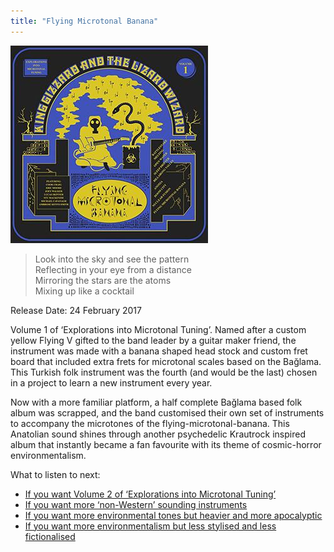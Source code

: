 ```yaml
---
title: "Flying Microtonal Banana"
---
```


![album cover of Flying Microtonal Banana](./cover.jpg)

> Look into the sky and see the pattern  
> Reflecting in your eye from a distance  
> Mirroring the stars are the atoms  
> Mixing up like a cocktail

Release Date: 24 February 2017

Volume 1 of ‘Explorations into Microtonal Tuning’. Named after a custom yellow Flying V gifted to the band leader by a guitar maker friend, the instrument was made with a banana shaped head stock and custom fret board that included extra frets for microtonal scales based on the Bağlama. This Turkish folk instrument was the fourth (and would be the last) chosen in a project to learn a new instrument every year.

Now with a more familiar platform, a half complete Bağlama based folk album was scrapped, and the band customised their own set of instruments to accompany the microtones of the flying-microtonal-banana. This Anatolian sound shines through another psychedelic Krautrock inspired album that instantly became a fan favourite with its theme of cosmic-horror environmentalism.

What to listen to next:

*   [If you want Volume 2 of ‘Explorations into Microtonal Tuning’](../kg)
*   [If you want more ‘non-Western’ sounding instruments](../float-along-fill-your-lungs)
*   [If you want more environmental tones but heavier and more apocalyptic](../infest-the-rats-nest)
*   [If you want more environmentalism but less stylised and less fictionalised](../fishing-for-fishies)
